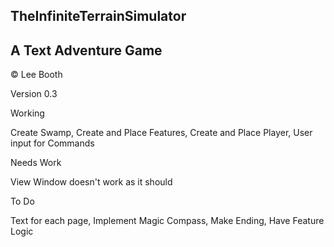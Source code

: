 TheInfiniteTerrainSimulator
---------------------------
A Text Adventure Game
---------------------------

© Lee Booth

Version 0.3

Working

Create Swamp, 
Create and Place Features, 
Create and Place Player, 
User input for Commands

Needs Work

View Window doesn't work as it should

To Do

Text for each page, 
Implement Magic Compass, 
Make Ending, 
Have Feature Logic
